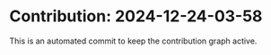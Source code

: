 # Contribution: 2024-12-24-03-58
This is an automated commit to keep the contribution graph active.
